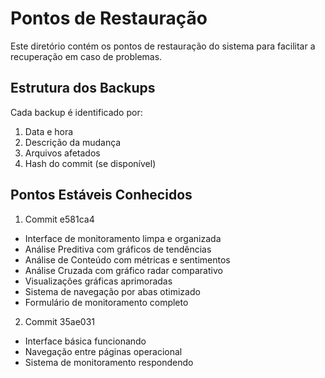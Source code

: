 # Pontos de Restauração

Este diretório contém os pontos de restauração do sistema para facilitar a recuperação em caso de problemas.

## Estrutura dos Backups

Cada backup é identificado por:
1. Data e hora
2. Descrição da mudança
3. Arquivos afetados
4. Hash do commit (se disponível)

## Pontos Estáveis Conhecidos

1. Commit e581ca4
- Interface de monitoramento limpa e organizada
- Análise Preditiva com gráficos de tendências
- Análise de Conteúdo com métricas e sentimentos
- Análise Cruzada com gráfico radar comparativo
- Visualizações gráficas aprimoradas
- Sistema de navegação por abas otimizado
- Formulário de monitoramento completo

2. Commit 35ae031
- Interface básica funcionando
- Navegação entre páginas operacional
- Sistema de monitoramento respondendo
